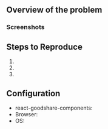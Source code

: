 ## Overview of the problem

<!-- Write about the problem as possible -->

### Screenshots

<!-- Upload screenshots here -->

## Steps to Reproduce

1.
2.
3.

## Configuration

- react-goodshare-components:
- Browser:
- OS:
